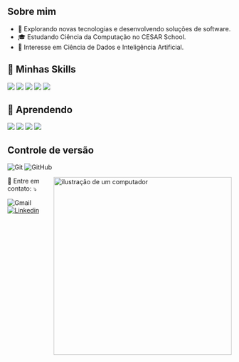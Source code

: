 ## Sobre mim ##

- 🤔 Explorando novas tecnologias e desenvolvendo soluções de software.
- 🎓 Estudando Ciência da Computação no CESAR School.
- 🌱 Interesse em Ciência de Dados e Inteligência Artificial.

## 🚀 Minhas Skills ##
<p align="left">
  <div>
    <img src="https://img.shields.io/badge/HTML5-E34F26?style=for-the-badge&logo=html5&logoColor=white"/>
    <img src="https://img.shields.io/badge/CSS3-1572B6?style=for-the-badge&logo=css3&logoColor=white"/> 
    <img src="https://img.shields.io/badge/JavaScript-323330?style=for-the-badge&logo=javascript&logoColor=F7DF1E" />
    <img src="https://img.shields.io/badge/Python-14354C?style=for-the-badge&logo=python&logoColor=ffdd54"/>
    <img src="https://img.shields.io/badge/django-%23092E20.svg?style=for-the-badge&logo=django&logoColor=white"/>
  </div>

## 🧠 Aprendendo ##
  <div>
    <img src="https://img.shields.io/badge/c-%2300599C.svg?style=for-the-badge&logo=c&logoColor=white" />
    <img src="https://img.shields.io/badge/java-%23ED8B00.svg?style=for-the-badge&logo=openjdk&logoColor=white"/>
    <img src="https://img.shields.io/badge/SpringBoot-3F523E?style=for-the-badge&logo=springboot&logoColor=white" />  
    <img src="https://img.shields.io/badge/react-%2320232a.svg?style=for-the-badge&logo=react&logoColor=%2361DAFB" />  
  </div>
</p>

## Controle de versão ##

![Git](https://img.shields.io/badge/git-%23F05033.svg?style=for-the-badge&logo=git&logoColor=white)
![GitHub](https://img.shields.io/badge/github-%23121011.svg?style=for-the-badge&logo=github&logoColor=white)

<img src="https://raw.githubusercontent.com/MicaelliMedeiros/micaellimedeiros/master/image/computer-illustration.png" alt="ilustração de um computador" min-width="400px" max-width="400px" width="400px" align="right">

<p align="left">
  💌 Entre em contato: ⤵️
</p>

![Gmail](https://img.shields.io/badge/gabrielvictalino@gmail.com-D14836?style=flat-square&logo=gmail&logoColor=white)
[![Linkedin](https://img.shields.io/badge/-LinkedIn-blue?style=flat-square&logo=Linkedin&logoColor=white&link=https://www.linkedin.com/in/gabrielvictalino/)](https://www.linkedin.com/in/gabrielvictalino/)

